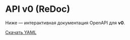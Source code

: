 # API v0 (ReDoc)

Ниже — интерактивная документация OpenAPI для **v0**.

<div id="redoc-v0"></div>

<script src="https://cdn.redoc.ly/redoc/latest/bundles/redoc.standalone.js"></script>

<script>
  // Абсолютный путь от корня сайта
  Redoc.init('/spec/api/gtrack-v0.yaml', { expandResponses: "200,201,204" }, document.getElementById('redoc-v0'));
</script>

[Скачать YAML](/spec/api/gtrack-v0.yaml)
